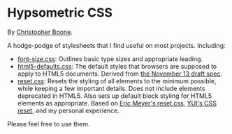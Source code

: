 # Hypsometric CSS #

By [Christopher Boone][5].

A hodge-podge of stylesheets that I find useful on most projects. Including:

- [font-size.css][4]: Outlines basic type sizes and appropriate leading.
- [html5-defaults.css][6]: The default styles that browsers are supposed to apply to HTML5 documents. Derived from [the November 13 draft spec][7].
- [reset.css][1]: Resets the styling of all elements to the minimum possible, while keeping a few important details. Does not include elements deprecated in HTML5. Also sets up default block styling for HTML5 elements as appropriate. Based on [Eric Meyer's reset.css][2], [YUI's CSS reset][3], and my personal experience.

Please feel free to use them.


[1]: http://github.com/cboone/hypsometric-css/blob/master/reset/reset.css
[2]: http://meyerweb.com/eric/tools/css/reset
[3]: http://developer.yahoo.com/yui/3/cssreset/
[4]: http://github.com/cboone/hypsometric-css/blob/master/typography/font-size.css
[5]: http://hypsometry.com
[6]: http://github.com/cboone/hypsometric-css/blob/master/html5/html5-defaults.css
[7]: http://www.whatwg.org/specs/web-apps/current-work/multipage/rendering.html#the-css-user-agent-style-sheet-and-presentational-hints
